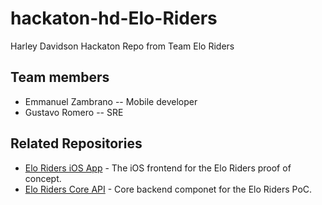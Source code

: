 # hackaton-hd-Elo-Riders
Harley Davidson Hackaton Repo from Team Elo Riders 

## Team members
- Emmanuel Zambrano -- Mobile developer
- Gustavo Romero -- SRE

## Related Repositories
- [Elo Riders iOS App](https://github.com/EmmaWize/elo-riders-iOSApp) - The iOS frontend for the Elo Riders proof of concept.
- [Elo Riders Core API](https://github.com/gustavornwz/elo-riders-CoreAPI) - Core backend componet for the Elo Riders PoC.
